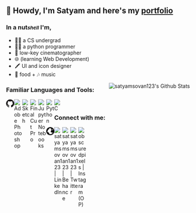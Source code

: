 ## 👋 Howdy, I'm Satyam and here's my [portfolio][website] 

### In a nut<em><small>shell</small></em> I'm,
- 👨‍🎓 a CS undergrad
- 👨‍💻 a python programmer
- 📸 low-key cinematographer
- 🌐 (learning Web Development)
- 🖍️ UI and icon designer 
- 🍔 food + 🎶 music 
<img align="right" alt="satyamsovan123's Github Stats" src="https://github-readme-stats.vercel.app/api?username=satyamsovan123&show_icons=true&hide_border=true" />

### Familiar Languages and Tools:
<a href="#">
<img align="left" title="GitHub" width="22px" src="https://raw.githubusercontent.com/github/explore/78df643247d429f6cc873026c0622819ad797942/topics/github/github.png" "GitHub" />
</a>
<a href="#">
<img align="left" title="Adobe Photoshop" width="22px" src="https://upload.wikimedia.org/wikipedia/commons/a/af/Adobe_Photoshop_CC_icon.svg" />
</a>
<a href="#">
<img align="left" title="Sketch" width="22px" src="https://upload.wikimedia.org/wikipedia/commons/5/59/Sketch_Logo.svg" />
</a> 
<a href="#">
<img align="left" title="Final Cut Pro" width="22px" src="https://upload.wikimedia.org/wikipedia/en/9/9f/2015_Final_Cut_Pro_Logo.png" />
</a>
<a href="#">
<img align="left" title="Jupyter Notebooks" width="22px" src="https://upload.wikimedia.org/wikipedia/commons/thumb/3/38/Jupyter_logo.svg/414px-Jupyter_logo.svg.png" />
</a>
<a href="#">
<img align="left" title="Python" width="22px" src="https://img.icons8.com/color/96/000000/python.png" />
</a>
<a href="#">
<img align="left" title="C" width="22px" src="https://upload.wikimedia.org/wikipedia/commons/thumb/3/35/The_C_Programming_Language_logo.svg/564px-The_C_Programming_Language_logo.svg.png" />
</a>
<!-- Xcode deprecated
<a href="#">
<img align="left" alt="Xcode" width="22px" src="https://upload.wikimedia.org/wikipedia/commons/thumb/1/1e/Xcode_Icon.png/600px-Xcode_Icon.png" />
</a>
-->
<br>

### Connect with me:
<!-- Social Accounts -->
[<img align="left" alt="satyamsovan123 | Adobe Portfolio" width="22px" src="https://raw.githubusercontent.com/iconic/open-iconic/master/svg/globe.svg" />][website]
[<img align="left" alt="satyamsovan123 | LinkedIn" width="22px" src="https://cdn.jsdelivr.net/npm/simple-icons@v3/icons/linkedin.svg" />][linkedin]
[<img align="left" alt="satyamsovan123 | Behance" width="22px" src="https://cdn.jsdelivr.net/npm/simple-icons@v3/icons/behance.svg" />][behance]
[<img align="left" alt="satyamsovan123 | Twitter" width="22px" src="https://cdn.jsdelivr.net/npm/simple-icons@v3/icons/twitter.svg" />][twitter]
[<img align="left" alt="obscuredpixels | Instagram (OP)" width="22px" src="https://cdn.jsdelivr.net/npm/simple-icons@v3/icons/instagram.svg"/>][instagram]
<br />

[website]: http://satyamsovan123.myportfolio.com "Portfolio"
[twitter]: https://twitter.com/satyamsovan123 "Twitter"
[youtube]: https://youtube.com/obscuredpixels "YouTube"
[instagram]: https://instagram.com/obscuredpixels "Instagram"
[linkedin]: https://linkedin.com/in/satyamsovan123 "LinkedIn"
[behance]: https://behance.net/satyamsovan123 "Bēhance"
